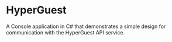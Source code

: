 # HyperGuest
A Console application in C# that demonstrates a simple design for communication with the HyperGuest API service.
